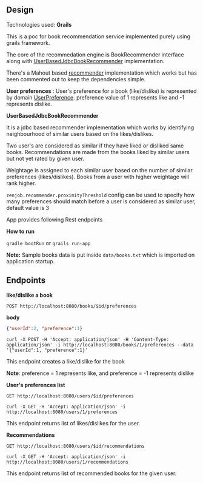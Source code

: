 
**Design**
--
Technologies used: **Grails**

This is a poc for book recommendation service implemented purely using grails framework.

The core of the recommedation engine is BookRecommender interface along with [UserBasedJdbcBookRecommender](https://github.com/snimavat/zenjob/blob/master/src/main/groovy/com/zenjob/recommender/UserBasedJdbcBookRecommender.groovy) 
implementation.

There's a Mahout based [recommender](https://github.com/snimavat/zenjob/blob/master/src/main/groovy/com/zenjob/recommender/MahoutBookRecommender.groovy) implementation which works but has been commented out to keep the dependencies 
simple.


**User preferences** :
User's preference for a book (like/dislike) is represented by domain [UserPreference](https://github.com/snimavat/zenjob/blob/master/grails-app/domain/com/zenjob/recommender/UserPreference.groovy).
preference value of 1 represents like and -1 represents dislike.



****UserBasedJdbcBookRecommender****

It is a jdbc based recommender implementation which works by identifying neighbourhood of similar users based on the 
likes/dislikes. 

Two user's are considered as similar if they have liked or disliked same books.
Recommendations are made from the books liked by similar users but not yet rated by given user. 

Weightage is assigned to each similar user based on the number of similar preferences (likes/dislikes). Books from a 
user with higher weightage will rank higher. 

```zenjob.recommender.proximityThreshold``` config can be used to specify how many preferences should match before a 
user is
 considered as similar user, default value is 3


App provides following Rest endpoints 


**How to run**

```gradle bootRun``` or ```grails run-app```


**Note:** Sample books data is put inside ```data/books.txt``` which is imported on application startup. 

****Endpoints****
--

****like/dislike a book****

```POST http://localhost:8080/books/$id/preferences```

****body****
```json
{"userId":2, "preference":1}
```


```
curl -X POST -H 'Accept: application/json' -H 'Content-Type: application/json' -i http://localhost:8080/books/1/preferences --data '{"userId":1, "preference":1}'
```

This endpoint creates a like/dislike for the book

**Note**: preference = 1 represents like, and preference = -1 represents dislike




****User's preferences list****

```GET http://localhost:8080/users/$id/preferences```


```
curl -X GET -H 'Accept: application/json' -i http://localhost:8080/users/1/preferences
```



This endpoint returns list of likes/dislikes for the user.

****Recommendations****

```GET http://localhost:8080/users/$id/recommendations```

```
curl -X GET -H 'Accept: application/json' -i http://localhost:8080/users/1/recommendations
```


This endpoint returns list of recommended books for the given user.

